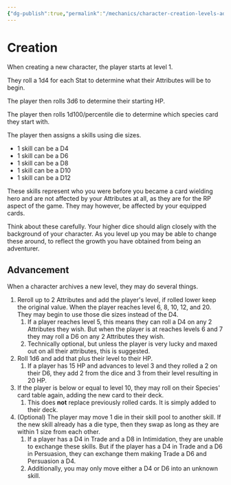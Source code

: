 ```yaml
---
{"dg-publish":true,"permalink":"/mechanics/character-creation-levels-advancing/","dgHomeLink":true,"dgPassFrontmatter":false}
---
```



# Creation

When creating a new character, the player starts at level 1.

They roll a 1d4 for each Stat to determine what their Attributes will be to begin.

The player then rolls 3d6 to determine their starting HP.

The player then rolls 1d100/percentile die to determine which species card they start with.

The player then assigns a skills using die sizes.

- 1 skill can be a D4
- 1 skill can be a D6
- 1 skill can be a D8
- 1 skill can be a D10
- 1 skill can be a D12

These skills represent who you were before you became a card wielding hero and are not affected by your Attributes at all, as they are for the RP aspect of the game. They may however, be affected by your equipped cards.

Think about these carefully. Your higher dice should align closely with the background of your character. As you level up you may be able to change these around, to reflect the growth you have obtained from being an adventurer.

## Advancement

When a character archives a new level, they may do several things.

1. Reroll up to 2 Attributes and add the player's level, if rolled lower keep the original value. When the player reaches level 6, 8, 10, 12, and 20. They may begin to use those die sizes instead of the D4.
   1. If a player reaches level 5, this means they can roll a D4 on any 2 Attributes they wish. But when the player is at reaches levels 6 and 7 they may roll a D6 on any 2 Attributes they wish.
   2. Technically optional, but unless the player is very lucky and maxed out on all their attributes, this is suggested.
2. Roll 1d6 and add that plus their level to their HP.
   1. If a player has 15 HP and advances to level 3 and they rolled a 2 on their D6, they add 2 from the dice and 3 from their level resulting in 20 HP.
3. If the player is below or equal to level 10, they may roll on their Species' card table again, adding the new card to their deck.
   1. This does **not** replace previously rolled cards. It is simply added to their deck.
4. (Optional) The player may move 1 die in their skill pool to another skill. If the new skill already has a die type, then they swap as long as they are within 1 size from each other.
   1. If a player has a D4 in Trade and a D8 in Intimidation, they are unable to exchange these skills. But if the player has a D4 in Trade and a D6 in Persuasion, they can exchange them making Trade a D6 and Persuasion a D4.
   2. Additionally, you may only move either a D4 or D6 into an unknown skill.
